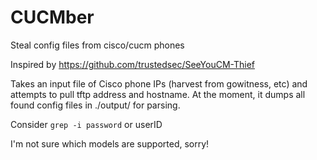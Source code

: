 # CUCMber
Steal config files from cisco/cucm phones

Inspired by https://github.com/trustedsec/SeeYouCM-Thief

Takes an input file of Cisco phone IPs (harvest from gowitness, etc) and attempts to pull tftp address and hostname. At the moment, it dumps all found config files in ./output/ for parsing. 

Consider `grep -i password` or userID

I'm not sure which models are supported, sorry!
